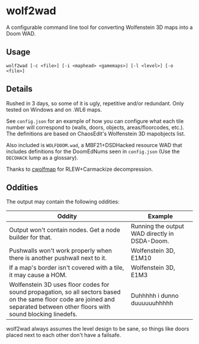 # wolf2wad

A configurable command line tool for converting Wolfenstein 3D maps into a Doom
WAD.

## Usage

```
wolf2wad [-c <file>] [-i <maphead> <gamemaps>] [-l <level>] [-o <file>]
```

## Details

Rushed in 3 days, so some of it is ugly, repetitive and/or redundant. Only
tested on Windows and on .WL6 maps.

See `config.json` for an example of how you can configure what each tile number
will correspond to (walls, doors, objects, areas/floorcodes, etc.). The
definitions are based on ChaosEdit's Wolfenstein 3D mapobjects list.

Also included is `WOLFDOOM.wad`, a MBF21+DSDHacked resource WAD that includes
definitions for the DoomEdNums seen in `config.json` (Use the `DECOHACK` lump
as a glossary).

Thanks to [cwolfmap](https://github.com/cxong/cwolfmap) for RLEW+Carmackize
decompression.

## Oddities

The output may contain the following oddities:

| Oddity                                                                                                                                                                         | Example                                       |
| ------------------------------------------------------------------------------------------------------------------------------------------------------------------------------ | --------------------------------------------- |
| Output won't contain nodes. Get a node builder for that.                                                                                                                       | Running the output WAD directly in DSDA-Doom. |
| Pushwalls won't work properly when there is another pushwall next to it.                                                                                                       | Wolfenstein 3D, E1M10                         |
| If a map's border isn't covered with a tile, it may cause a HOM.                                                                                                               | Wolfenstein 3D, E1M3                          |
| Wolfenstein 3D uses floor codes for sound propagation, so all sectors based on the same floor code are joined and separated between other floors with sound blocking linedefs. | Duhhhhh i dunno duuuuuuhhhhh                  |

wolf2wad always assumes the level design to be sane, so things like doors
placed next to each other don't have a failsafe.
